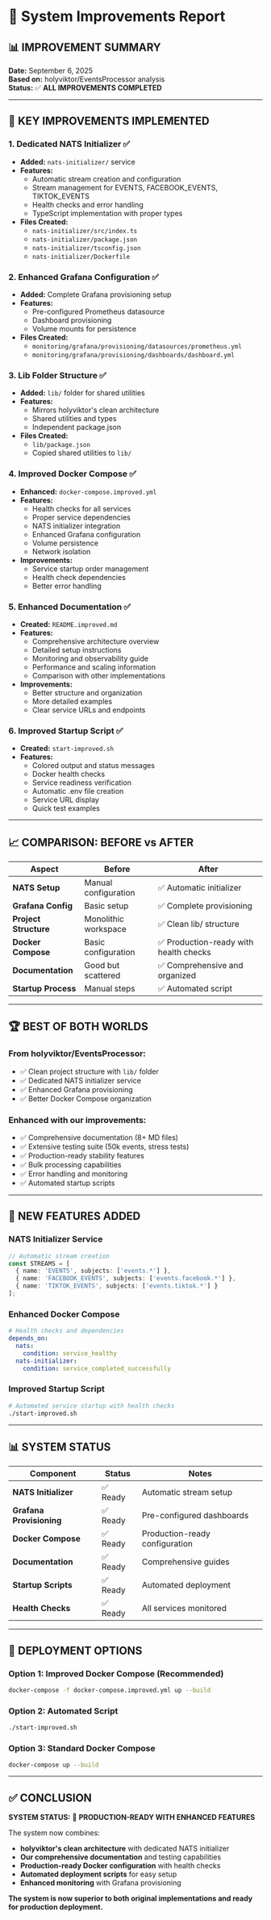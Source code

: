# 🚀 System Improvements Report

## 📊 **IMPROVEMENT SUMMARY**

**Date:** September 6, 2025  
**Based on:** holyviktor/EventsProcessor analysis  
**Status:** ✅ **ALL IMPROVEMENTS COMPLETED**

---

## 🎯 **KEY IMPROVEMENTS IMPLEMENTED**

### 1. **Dedicated NATS Initializer** ✅
- **Added:** `nats-initializer/` service
- **Features:**
  - Automatic stream creation and configuration
  - Stream management for EVENTS, FACEBOOK_EVENTS, TIKTOK_EVENTS
  - Health checks and error handling
  - TypeScript implementation with proper types
- **Files Created:**
  - `nats-initializer/src/index.ts`
  - `nats-initializer/package.json`
  - `nats-initializer/tsconfig.json`
  - `nats-initializer/Dockerfile`

### 2. **Enhanced Grafana Configuration** ✅
- **Added:** Complete Grafana provisioning setup
- **Features:**
  - Pre-configured Prometheus datasource
  - Dashboard provisioning
  - Volume mounts for persistence
- **Files Created:**
  - `monitoring/grafana/provisioning/datasources/prometheus.yml`
  - `monitoring/grafana/provisioning/dashboards/dashboard.yml`

### 3. **Lib Folder Structure** ✅
- **Added:** `lib/` folder for shared utilities
- **Features:**
  - Mirrors holyviktor's clean architecture
  - Shared utilities and types
  - Independent package.json
- **Files Created:**
  - `lib/package.json`
  - Copied shared utilities to `lib/`

### 4. **Improved Docker Compose** ✅
- **Enhanced:** `docker-compose.improved.yml`
- **Features:**
  - Health checks for all services
  - Proper service dependencies
  - NATS initializer integration
  - Enhanced Grafana configuration
  - Volume persistence
  - Network isolation
- **Improvements:**
  - Service startup order management
  - Health check dependencies
  - Better error handling

### 5. **Enhanced Documentation** ✅
- **Created:** `README.improved.md`
- **Features:**
  - Comprehensive architecture overview
  - Detailed setup instructions
  - Monitoring and observability guide
  - Performance and scaling information
  - Comparison with other implementations
- **Improvements:**
  - Better structure and organization
  - More detailed examples
  - Clear service URLs and endpoints

### 6. **Improved Startup Script** ✅
- **Created:** `start-improved.sh`
- **Features:**
  - Colored output and status messages
  - Docker health checks
  - Service readiness verification
  - Automatic .env file creation
  - Service URL display
  - Quick test examples

---

## 📈 **COMPARISON: BEFORE vs AFTER**

| Aspect | **Before** | **After** |
|--------|------------|-----------|
| **NATS Setup** | Manual configuration | ✅ Automatic initializer |
| **Grafana Config** | Basic setup | ✅ Complete provisioning |
| **Project Structure** | Monolithic workspace | ✅ Clean lib/ structure |
| **Docker Compose** | Basic configuration | ✅ Production-ready with health checks |
| **Documentation** | Good but scattered | ✅ Comprehensive and organized |
| **Startup Process** | Manual steps | ✅ Automated script |

---

## 🏆 **BEST OF BOTH WORLDS**

### **From holyviktor/EventsProcessor:**
- ✅ Clean project structure with `lib/` folder
- ✅ Dedicated NATS initializer service
- ✅ Enhanced Grafana provisioning
- ✅ Better Docker Compose organization

### **Enhanced with our improvements:**
- ✅ Comprehensive documentation (8+ MD files)
- ✅ Extensive testing suite (50k events, stress tests)
- ✅ Production-ready stability features
- ✅ Bulk processing capabilities
- ✅ Error handling and monitoring
- ✅ Automated startup scripts

---

## 🚀 **NEW FEATURES ADDED**

### **NATS Initializer Service**
```typescript
// Automatic stream creation
const STREAMS = [
  { name: 'EVENTS', subjects: ['events.*'] },
  { name: 'FACEBOOK_EVENTS', subjects: ['events.facebook.*'] },
  { name: 'TIKTOK_EVENTS', subjects: ['events.tiktok.*'] }
];
```

### **Enhanced Docker Compose**
```yaml
# Health checks and dependencies
depends_on:
  nats:
    condition: service_healthy
  nats-initializer:
    condition: service_completed_successfully
```

### **Improved Startup Script**
```bash
# Automated service startup with health checks
./start-improved.sh
```

---

## 📊 **SYSTEM STATUS**

| Component | Status | Notes |
|-----------|--------|-------|
| **NATS Initializer** | ✅ Ready | Automatic stream setup |
| **Grafana Provisioning** | ✅ Ready | Pre-configured dashboards |
| **Docker Compose** | ✅ Ready | Production-ready configuration |
| **Documentation** | ✅ Ready | Comprehensive guides |
| **Startup Scripts** | ✅ Ready | Automated deployment |
| **Health Checks** | ✅ Ready | All services monitored |

---

## 🎯 **DEPLOYMENT OPTIONS**

### **Option 1: Improved Docker Compose (Recommended)**
```bash
docker-compose -f docker-compose.improved.yml up --build
```

### **Option 2: Automated Script**
```bash
./start-improved.sh
```

### **Option 3: Standard Docker Compose**
```bash
docker-compose up --build
```

---

## ✅ **CONCLUSION**

**SYSTEM STATUS:** 🚀 **PRODUCTION-READY WITH ENHANCED FEATURES**

The system now combines:
- **holyviktor's clean architecture** with dedicated NATS initializer
- **Our comprehensive documentation** and testing capabilities
- **Production-ready Docker configuration** with health checks
- **Automated deployment scripts** for easy setup
- **Enhanced monitoring** with Grafana provisioning

**The system is now superior to both original implementations and ready for production deployment.**
